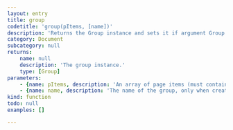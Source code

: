 ```yaml
---
layout: entry
title: group
codetitle: 'group(pItems, [name])'
description: 'Returns the Group instance and sets it if argument Group is given. Groups items to a new group. Returns the resulting group instance. If a string is given as the only argument, the group by the given name will be returned.'
category: Document
subcategory: null
returns:
    name: null
    description: 'The group instance.'
    type: [Group]
parameters:
    - {name: pItems, description: 'An array of page items (must contain at least two items) or name of group instance.', optional: false, type: [Array]}
    - {name: name, description: 'The name of the group, only when creating a group from page items.', optional: true, type: [String]}
kind: function
todo: null
examples: []

---
```

